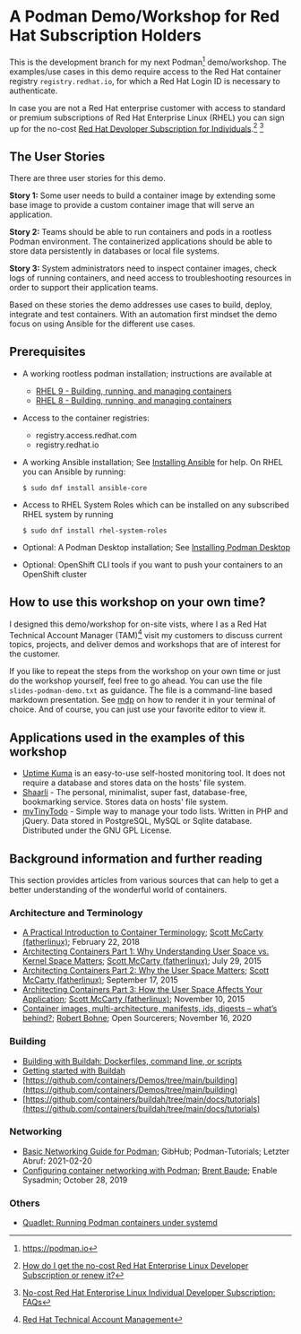 # A Podman Demo/Workshop for Red Hat Subscription Holders

This is the development branch for my next Podman[^1] demo/workshop.
The examples/use cases in this demo require access to the Red Hat container registry `registry.redhat.io`, for which a Red Hat Login ID is necessary to authenticate.

In case you are not a Red Hat enterprise customer with access to standard or premium subscriptions of Red Hat Enterprise Linux (RHEL) you can sign up for the no-cost [Red Hat Devoloper Subscription for Individuals](https://access.redhat.com/solutions/4078831).[^2] [^3]

## The User Stories

There are three user stories for this demo.

**Story 1:** Some user needs to build a container image by extending some
base image to provide a custom container image that will serve an
application.

**Story 2:** Teams should be able to run containers and pods in a rootless
Podman environment. The containerized applications should be able to
store data persistently in databases or local file systems.

**Story 3:** System administrators need to inspect container images, check
logs of running containers, and need access to troubleshooting
resources in order to support their application teams.

Based on these stories the demo addresses use cases to build, deploy, integrate and test containers.
With an automation first mindset the demo focus on using Ansible for the different use cases.

## Prerequisites

  * A working rootless podman installation; instructions are available at
    * [RHEL 9 - Building, running, and managing containers](https://access.redhat.com/documentation/en-us/red_hat_enterprise_linux/9/html/building_running_and_managing_containers/index)
    * [RHEL 8 - Building, running, and managing containers](https://access.redhat.com/documentation/en-us/red_hat_enterprise_linux/8/html/building_running_and_managing_containers/index)
  * Access to the container registries:
    * registry.access.redhat.com
    * registry.redhat.io
  * A working Ansible installation; See [Installing Ansible](https://docs.ansible.com/ansible/latest/installation_guide/intro_installation.html#installing-and-upgrading-ansible) for help.
    On RHEL you can Ansible by running:

    ~~~
    $ sudo dnf install ansible-core
    ~~~

  * Access to RHEL System Roles which can be installed on any subscribed RHEL system by running

    ~~~
    $ sudo dnf install rhel-system-roles
    ~~~

  * Optional: A Podman Desktop installation; See [Installing Podman Desktop](https://podman-desktop.io/docs/installation)
  * Optional: OpenShift CLI tools if you want to push your containers to an OpenShift cluster

## How to use this workshop on your own time?

I designed this demo/workshop for on-site vists, where I as a Red Hat Technical Account Manager (TAM)[^4] visit my customers to discuss current topics, projects, and deliver demos and workshops that are of interest for the customer.

If you like to repeat the steps from the workshop on your own time or just do the workshop yourself, feel free to go ahead.
You can use the file `slides-podman-demo.txt` as guidance.
The file is a command-line based markdown presentation.
See [mdp](https://github.com/visit1985/mdp) on how to render it in your terminal of choice.
And of course, you can just use your favorite editor to view it.

## Applications used in the examples of this workshop

  * [Uptime Kuma](https://github.com/louislam/uptime-kuma) is an easy-to-use self-hosted monitoring tool. It does not require a database and stores data on the hosts' file system.
  * [Shaarli](https://shaarli.readthedocs.io/en/master/index.html) - The personal, minimalist, super fast, database-free, bookmarking service. Stores data on hosts' file system.
  * [myTinyTodo](https://www.mytinytodo.net/) - Simple way to manage your todo lists. Written in PHP and jQuery. Data stored in PostgreSQL, MySQL or Sqlite database. Distributed under the GNU GPL License.

## Background information and further reading

This section provides articles from various sources that can help to get a better understanding of the wonderful world of containers.

### Architecture and Terminology

  * [A Practical Introduction to Container Terminology](https://developers.redhat.com/blog/2018/02/22/container-terminology-practical-introduction/); [Scott McCarty (fatherlinux)](https://www.redhat.com/en/authors/scott-mccarty-fatherlinux); February 22, 2018
  * [Architecting Containers Part 1: Why Understanding User Space vs. Kernel Space Matters](https://www.redhat.com/en/blog/architecting-containers-part-1-why-understanding-user-space-vs-kernel-space-matters); [Scott McCarty (fatherlinux)](https://www.redhat.com/en/authors/scott-mccarty-fatherlinux); July 29, 2015
  * [Architecting Containers Part 2: Why the User Space Matters](https://www.redhat.com/en/blog/architecting-containers-part-2-why-user-space-matters); [Scott McCarty (fatherlinux)](https://www.redhat.com/en/authors/scott-mccarty-fatherlinux); September 17, 2015
  * [Architecting Containers Part 3: How the User Space Affects Your Application](https://www.redhat.com/en/blog/architecting-containers-part-3-how-user-space-affects-your-application); [Scott McCarty (fatherlinux)](https://www.redhat.com/en/authors/scott-mccarty-fatherlinux); November 10, 2015
  * [Container images, multi-architecture, manifests, ids, digests – what’s behind?](https://www.opensourcerers.org/2020/11/16/container-images-multi-architecture-manifests-ids-digests-whats-behind/); [Robert Bohne](https://www.opensourcerers.org/author/rbohne/); Open Sourcerers; November 16, 2020

### Building

  * [Building with Buildah: Dockerfiles, command line, or scripts](https://www.redhat.com/sysadmin/building-buildah)
  * [Getting started with Buildah](https://developers.redhat.com/blog/2021/01/11/getting-started-with-buildah#)
  * [https://github.com/containers/Demos/tree/main/building](https://github.com/containers/Demos/tree/main/building)
  * [https://github.com/containers/buildah/tree/main/docs/tutorials](https://github.com/containers/buildah/tree/main/docs/tutorials)

### Networking

  * [Basic Networking Guide for Podman](https://github.com/containers/podman/blob/master/docs/tutorials/basic_networking.md); GibHub; Podman-Tutorials; Letzter Abruf: 2021-02-20
  * [Configuring container networking with Podman](https://www.redhat.com/sysadmin/container-networking-podman); [Brent Baude](https://www.redhat.com/sysadmin/users/brent-baude); Enable Sysadmin; October 28, 2019

### Others

  * [Quadlet: Running Podman containers under systemd](https://mo8it.com/blog/quadlet/)

[^1]: https://podman.io
[^2]: [How do I get the no-cost Red Hat Enterprise Linux Developer Subscription or renew it?](https://access.redhat.com/solutions/4078831)
[^3]: [No-cost Red Hat Enterprise Linux Individual Developer Subscription: FAQs](https://developers.redhat.com/articles/faqs-no-cost-red-hat-enterprise-linux#)
[^4]: [Red Hat Technical Account Management](https://www.redhat.com/en/services/support/technical-account-management)
